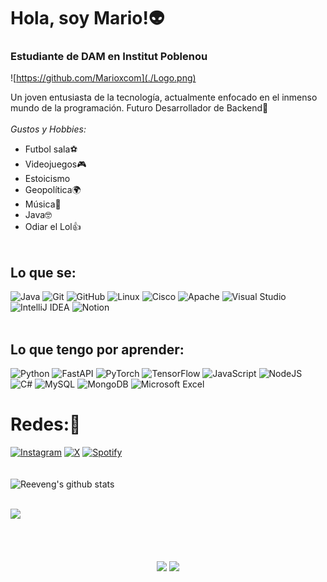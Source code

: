# Hola, soy Mario!👽
### Estudiante de DAM en Institut Poblenou                                                                                                                                      <br>

![https://github.com/Marioxcom](./Logo.png)                                                                                                                                     <br>

Un joven entusiasta de la tecnología, actualmente enfocado en el inmenso mundo de la programación.  Futuro Desarrollador de Backend🌠                                           <br><br>
*Gustos y Hobbies:*                                                                                                                                                             <br>
- Futbol sala⚽
- Videojuegos🎮
- Estoicismo 
- Geopolítica🌍
- Música🎵
- Java🤓
- Odiar el Lol👍                                                                                                                                                                 <br><br>

## Lo que se:                                                                                                                                                                     <br>
![Java](https://img.shields.io/badge/java-%23ED8B00.svg?style=for-the-badge&logo=openjdk&logoColor=white)
![Git](https://img.shields.io/badge/git-%23F05033.svg?style=for-the-badge&logo=git&logoColor=white)
![GitHub](https://img.shields.io/badge/github-%23121011.svg?style=for-the-badge&logo=github&logoColor=white)
![Linux](https://img.shields.io/badge/Linux-FCC624?style=for-the-badge&logo=linux&logoColor=black)
![Cisco](https://img.shields.io/badge/cisco-%23049fd9.svg?style=for-the-badge&logo=cisco&logoColor=black)
![Apache](https://img.shields.io/badge/apache-%23D42029.svg?style=for-the-badge&logo=apache&logoColor=white)
![Visual Studio](https://img.shields.io/badge/Visual%20Studio-5C2D91.svg?style=for-the-badge&logo=visual-studio&logoColor=white)
![IntelliJ IDEA](https://img.shields.io/badge/IntelliJIDEA-000000.svg?style=for-the-badge&logo=intellij-idea&logoColor=white)
![Notion](https://img.shields.io/badge/Notion-%23000000.svg?style=for-the-badge&logo=notion&logoColor=white)                                                                     <br><br>


## Lo que tengo por aprender:<br>
![Python](https://img.shields.io/badge/python-3670A0?style=for-the-badge&logo=python&logoColor=ffdd54)
![FastAPI](https://img.shields.io/badge/FastAPI-005571?style=for-the-badge&logo=fastapi)
![PyTorch](https://img.shields.io/badge/PyTorch-%23EE4C2C.svg?style=for-the-badge&logo=PyTorch&logoColor=white)
![TensorFlow](https://img.shields.io/badge/TensorFlow-%23FF6F00.svg?style=for-the-badge&logo=TensorFlow&logoColor=white)
![JavaScript](https://img.shields.io/badge/javascript-%23323330.svg?style=for-the-badge&logo=javascript&logoColor=%23F7DF1E)
![NodeJS](https://img.shields.io/badge/node.js-6DA55F?style=for-the-badge&logo=node.js&logoColor=white)
![C#](https://img.shields.io/badge/c%23-%23239120.svg?style=for-the-badge&logo=csharp&logoColor=white)
![MySQL](https://img.shields.io/badge/mysql-4479A1.svg?style=for-the-badge&logo=mysql&logoColor=white)
![MongoDB](https://img.shields.io/badge/MongoDB-%234ea94b.svg?style=for-the-badge&logo=mongodb&logoColor=white)
![Microsoft Excel](https://img.shields.io/badge/Microsoft_Excel-217346?style=for-the-badge&logo=microsoft-excel&logoColor=white)                                                   <br>

# Redes:🔗
[![Instagram](https://img.shields.io/badge/Instagram-%23E4405F.svg?style=for-the-badge&logo=Instagram&logoColor=white)](https://www.instagram.com/mario.6.16/)
[![X](https://img.shields.io/badge/X-%23000000.svg?style=for-the-badge&logo=X&logoColor=white)](https://x.com/El4275307228677)
[![Spotify](https://img.shields.io/badge/Spotify-1ED760?style=for-the-badge&logo=spotify&logoColor=white)](https://open.spotify.com/user/6vy6vvpd0ohktd3t33ly2h5uw)                <br><br><br>
![Reeveng's github stats](https://github-readme-stats.vercel.app/api?username=Marioxcom&show_icons=true&title_color=f69673&icon_color=79ff97&text_color=9f9f9f&bg_color=151515)    <br><br>

<img src="https://github-readme-stats.vercel.app/api/top-langs/?username=Marioxcom&layout=compact" />
                                                                                                                                                                                   <br><br><br><br>
 <p align="center">
  <img src="https://media.tenor.com/8SwMyK5qUE4AAAAj/zelda-totk.gif" width="30%" />
  <img src="https://media1.giphy.com/media/6IanN6Nqj0JFK/giphy.gif?cid=6c09b952hh2l2hp4h5ufcif99suxv508tv5j08hdjrf8dip6&ep=v1_internal_gif_by_id&rid=giphy.gif&ct=g" width="60%" />
  </p>                                                                                                                                                                             <br>
